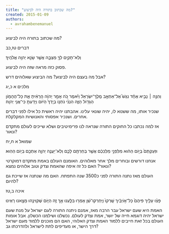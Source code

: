 ```yaml
---
title: "מה שכתוב בתורה היה לביצוע?"
created: 2015-01-09
authors: 
  - avrahambenemanuel
---
```


מה שכתוב בתורה היה לביצוע?

דברים טז,כב

וְלֹֽא־תָקִ֥ים לְךָ֖ מַצֵּבָ֑ה אֲשֶׁ֥ר שָׂנֵ֖א יְהוָ֥ה אֱלֹהֶֽיךָ׃

פסוק כזה מראה שזה היה לביצוע.

אבל מה בעצם היה לביצוע? מה הביצוע שאלוהים דרש?

מלכים א כ,יג

וְהִנֵּ֣ה ׀ נָבִ֣יא אֶחָ֗ד נִגַּשׁ֮ אֶל־אַחְאָ֣ב מֶֽלֶךְ־יִשְׂרָאֵל֒ וַיֹּ֗אמֶר כֹּ֚ה אָמַ֣ר יְהוָ֔ה הְֽרָאִ֔יתָ אֵ֛ת כָּל־הֶהָמ֥וֹן הַגָּד֖וֹל הַזֶּ֑ה הִנְנִ֨י נֹתְנ֤וֹ בְיָֽדְךָ֙ הַיּ֔וֹם וְיָדַעְתָּ֖ כִּֽי־אֲנִ֥י יְהוָֽה׃

שנכיר אותו, מה ששנוא לו, יהיה שונאי עלינו. אהבתנו יהיה ראשית כל אילו לפני דברים אחרים. ושנכיר אפסותי והאנושיות המקלקלת.

אז למה נכתבו כל החוקים התורה שנראה לנו פרימיטיבים ושלא שייכים לעולם מתקדם ונאור?

שמואל א ח,יח

וּזְעַקְתֶּם֙ בַּיּ֣וֹם הַה֔וּא מִלִּפְנֵ֣י מַלְכְּכֶ֔ם אֲשֶׁ֥ר בְּחַרְתֶּ֖ם לָכֶ֑ם וְלֹֽא־יַעֲנֶ֧ה יְהוָ֛ה אֶתְכֶ֖ם בַּיּ֥וֹם הַהֽוּא׃

אנחנו דורשים ובוחרים מלך אחר מאלוהים. האומנם העולם באמת מתקדם דמוקרטי ונאור? האם כל זה איפה שהאמת וצדק וטוב אלוהים נמצא?

העולם מאז נתנה התורה לפני כ3500 שנה התפתח. האם מה שנתנה אז שייכת גם להיום?

איכה ב,טז

פָּצ֨וּ עָלַ֤יִךְ פִּיהֶם֙ כָּל־א֣וֹיְבַ֔יִךְ שָֽׁרְקוּ֙ וַיַּֽחַרְקוּ־שֵׁ֔ן אָמְר֖וּ בִּלָּ֑עְנוּ אַ֣ךְ זֶ֥ה הַיּ֛וֹם שֶׁקִּוִּינֻ֖הוּ מָצָ֥אנוּ רָאִֽינוּ׃

האמת היא שעם ישראל עבר הרבה מאז, אמנם ניתנה התורה לעם ישראל על מנת שעם ישראל יהיה דוגמא חייה של יושר, אמת וצדק לעולם. נכשלנו ושילמנו הכשלון. אבל אומות העולם בכל זאת חייבים ללמוד האמת וצדק האלוהי, האם הם מוכנים ללמוד מעם ישראל דרך הישר, או מעדיפים לתת לישראל ולהדרכתו גב?
